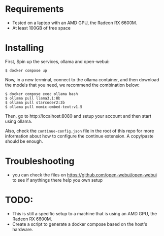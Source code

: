 # Requirements

* Tested on a laptop with an AMD GPU, the Radeon RX 6600M.
* At least 100GB of free space

# Installing

First, Spin up the services, ollama and open-webui:

```
$ docker compose up
```

Now, in a new terminal, connect to the ollama container, and then download the models that you need, we recommend the combination below:

```
$ docker compose exec ollama bash
$ ollama pull llama3.1:8b
$ ollama pull starcoder2:3b
$ ollama pull nomic-embed-text:v1.5
```

Then, go to http://localhost:8080 and setup your account and then start using ollama.

Also, check the `continue-config.json` file in the root of this repo for more information about how to configure the continue extension.
A copy/paste should be enough.

# Troubleshooting

* you can check the files on https://github.com/open-webui/open-webui to see if anythings there help you own setup

# TODO:

* This is still a specific setup to a machine that is using an AMD GPU, the Radeon RX 6600M.
* Create a script to generate a docker compose based on the host's hardware.

